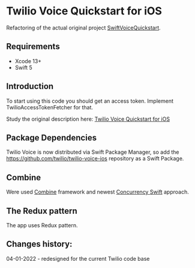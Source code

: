 # Twilio Voice Quickstart for iOS

Refactoring of the actual original project [SwiftVoiceQuickstart](https://github.com/twilio/voice-quickstart-swift).

## Requirements

- Xcode 13+
- Swift 5

## Introduction

To start using this code you should get an access token. Implement TwilioAccessTokenFetcher for that.

Study the original description here: [Twilio Voice Quickstart for iOS](https://github.com/twilio/voice-quickstart-swift) 

## Package Dependencies

Twilio Voice is now distributed via Swift Package Manager, so add the https://github.com/twilio/twilio-voice-ios repository as a Swift Package.

## Combine

Were used [Combine](https://developer.apple.com/documentation/Combine) framework and newest [Concurrency Swift](https://docs.swift.org/swift-book/LanguageGuide/Concurrency.html) approach.  

## The Redux pattern

The app uses Redux pattern.

## Changes history:

04-01-2022 - redesigned for the current Twilio code base 
